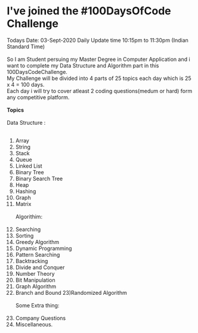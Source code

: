 # I've joined the #100DaysOfCode Challenge
Todays Date: 03-Sept-2020 
Daily Update time 10:15pm to 11:30pm (Indian Standard Time)
<br>
<br>
So I am Student persuing my Master Degree in Computer Application and i want to complete my Data Structure and Algorithm part in this 100DaysCodeChallenge.
<br>
My Challenge will be divided into 4 parts of 25 topics each day which is 25 x 4 = 100 days. <br>
Each day i will try to cover atleast 2 coding questions(medum or hard) form any competitive platform.<br><br>
<b> Topics </b><br><br>
Data Structure : <br><br>
1) Array
2) String
3) Stack
4) Queue
5) Linked List
6) Binary Tree
7) Binary Search Tree
8) Heap
9) Hashing
10) Graph
11) Matrix <br><br>
Algorithim: <br><br>
12) Searching
13) Sorting
14) Greedy Algorithm
15) Dynamic Programming
16) Pattern Searching
17) Backtracking
18) Divide and Conquer
19) Number Theory
20) Bit Manipulation
21) Graph Algorithm
22) Branch and Bound
23)Randomized Algorithm <br><br>
Some Extra thing: <br><br>
24) Company Questions 
25) Miscellaneous.
